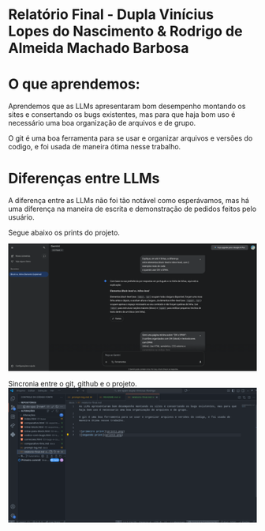 # Relatório Final - Dupla Vinícius Lopes do Nascimento & Rodrigo de Almeida Machado Barbosa

# O que aprendemos:

Aprendemos que as LLMs apresentaram bom desempenho montando os sites e consertando os bugs existentes, mas para que haja bom uso é necessário uma boa organização de arquivos e de grupo. 

O git é uma boa ferramenta para se usar e organizar arquivos e versões do codigo, e foi usada de maneira ótima nesse trabalho.

# Diferenças entre LLMs

A diferença entre as LLMs não foi tão notável como esperávamos, mas há uma diferença na maneira de escrita e demonstração de pedidos feitos pelo usuário.

Segue abaixo os prints do projeto.

![primeiro print](print1.png)

Sincronia entre o git, github e o projeto.
![segundo print](print2.png)